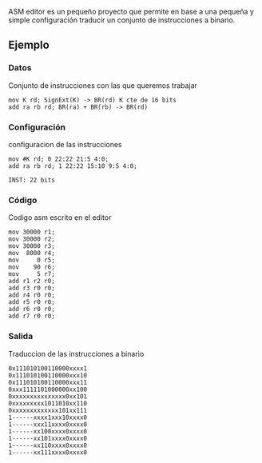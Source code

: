 ASM editor es un pequeño proyecto que permite en base a una pequeña y simple configuración traducir un conjunto de instrucciones a binario.

## Ejemplo

### Datos
Conjunto de instrucciones con las que queremos trabajar
```asm=
mov K rd; SignExt(K) -> BR(rd) K cte de 16 bits
add ra rb rd; BR(ra) + BR(rb) -> BR(rd)
```

### Configuración
configuracion de las instrucciones
```asm=
mov #K rd; 0 22:22 21:5 4:0;
add ra rb rd; 1 22:22 15:10 9:5 4:0;
```
```
INST: 22 bits
```

### Código
Codigo asm escrito en el editor
```asm=
mov 30000 r1;
mov 30000 r2;
mov 30000 r3;
mov  8000 r4;
mov     0 r5;
mov    90 r6;
mov     5 r7;
add r1 r2 r0;
add r3 r0 r0;
add r4 r0 r0;
add r5 r0 r0;
add r6 r0 r0;
add r7 r0 r0;
```

### Salida
Traduccion de las instrucciones a binario
```
0x111010100110000xxxx1
0x111010100110000xxx10
0x111010100110000xxx11
0xxx1111101000000xx100
0xxxxxxxxxxxxxxx0xx101
0xxxxxxxxx1011010xx110
0xxxxxxxxxxxxx101xx111
1------xxxx1xxx10xxxx0
1------xxx11xxxx0xxxx0
1------xx100xxxx0xxxx0
1------xx101xxxx0xxxx0
1------xx110xxxx0xxxx0
1------xx111xxxx0xxxx0
```


